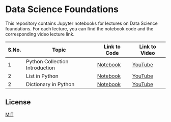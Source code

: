 # Data Science Foundations

This repository contains Jupyter notebooks for lectures on Data Science foundations. For each lecture, you can find the notebook code and the corresponding video lecture link.

| S.No. | Topic | Link to Code | Link to Video |
|-------|-------|--------------|---------------|
| 1     | Python Collection Introduction | [Notebook](./a_python_collections.ipynb)| [YouTube](https://youtu.be/4e9AUEjsTdU) |
| 2     | List in Python | [Notebook](./b_python_list.ipynb) | [YouTube](https://youtu.be/eHHTcMjxdsI) |
| 2     | Dictionary in Python | [Notebook](./c_python_dictionary.ipynb) | [YouTube](https://youtu.be/sample) |


## License

[MIT](./LICENSE)

